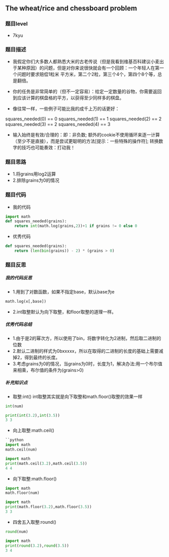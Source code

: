 ## The wheat/rice and chessboard problem
### 题目level
* 7kyu

### 题目描述
* 我假定你们大多数人都熟悉大米的古老传说（但是我看到维基百科建议小麦出于某种原因）的问题，但是对你来说很快就会有一个回顾：一个年轻人在第一个问题时要求赔偿1粒米 平方米，第二个2粒，第三个4个，第四个8个等，总是翻倍。

* 你的任务是非常简单的（但不一定容易）：给定一定数量的谷物，你需要返回到应该计算的棋盘格的平方，以获得至少同样多的棋盘。

* 像往常一样，一些例子可能比我的成千上万的话更好：

squares_needed(0) == 0
squares_needed(1) == 1
squares_needed(2) == 2
squares_needed(3) == 2
squares_needed(4) == 3

* 输入始终是有效/合理的：即：非负数; 额外的cookie不使用循环来逐一计算（至少不是直接），而是尝试更聪明的方法[提示：一些特殊的操作符]; 转换数字的技巧也可能奏效：打动我！


### 题目思路
* 1.将grains用log2运算
* 2.排除grains为0的情况

### 题目代码
* 我的代码
```python
import math
def squares_needed(grains):
    return int(math.log(grains,2))+1 if grains != 0 else 0
```

* 优秀代码
```python
def squares_needed(grains):
    return (len(bin(grains)) - 2) * (grains > 0)
```

### 题目反思
##### 我的代码反思
* 1.用到了对数函数，如果不指定base，默认base为e
```python
math.log(x[,base])
```
* 2.int取整默认为向下取整，和floor取整的道理一样。

##### 优秀代码总结
* 1.由于是2的幂次方，所以使用了bin，将数字转化为2进制，然后取二进制的位数
* 2.默认二进制的样式为0bxxxxx，所以在取得的二进制的长度的基础上需要减掉2，得到最终的长度。
* 3.考虑grains为0的情况，当grains为0时，长度为1，解决办法:用一个布尔值来相乘，布尔值的条件为(grains>0)

##### 补充知识点
* 取整:int()
int取整其实就是向下取整和math.floor()取整的效果一样

```python
int(num)
```
```python
print(int(3.2),int(3.5))
3 3
```
* 向上取整:math.ceil()
```python
``python
import math
math.ceil(num)
```
```python
import math
print(math.ceil(3.2),math.ceil(3.5))
4 4
```
* 向下取整:math.floor()

```python
import math
math.floor(num)
```
```python
import math
print(math.floor(3.2),math.floor(3.5))
3 3
```

* 四舍五入取整:round()

```python
round(num)
```
```python
import math
print(round(3.2),round(3.5))
3 4
```
